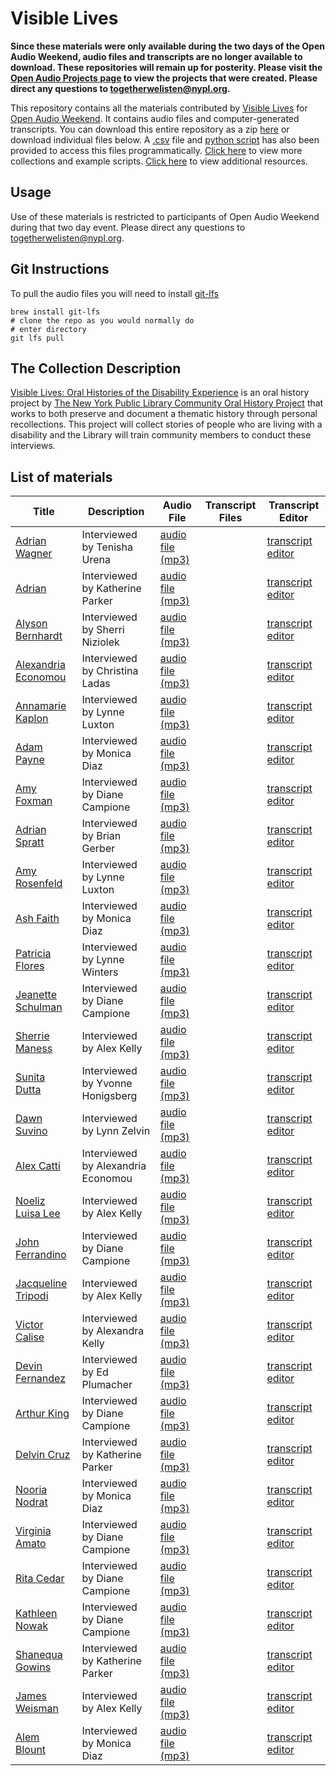 # Visible Lives

**Since these materials were only available during the two days of the Open Audio Weekend, audio files and transcripts are no longer available to download. These repositories will remain up for posterity. Please visit the [Open Audio Projects page](https://github.com/nypl-openaudio/start-here/tree/master/Projects) to view the projects that were created. Please direct any questions to [togetherwelisten@nypl.org](mailto:togetherwelisten@nypl.org).**

This repository contains all the materials contributed by [Visible Lives](http://oralhistory.nypl.org/neighborhoods/visible-lives) for [Open Audio Weekend](https://github.com/nypl-openaudio/start-here). It contains audio files and computer-generated transcripts. You can download this entire repository as a zip [here](https://s3.amazonaws.com/togetherwelisten.nypl.org/data/data-nypl-visible-lives.zip) or download individual files below. A [.csv](https://github.com/nypl-openaudio/data-nypl-visible-lives/blob/master/manifest.csv) file and [python script](https://github.com/nypl-openaudio/data-nypl-visible-lives/blob/master/get_materials.py) has also been provided to access this files programmatically. [Click here](https://github.com/nypl-openaudio/start-here/materials) to view more collections and example scripts. [Click here](https://github.com/nypl-openaudio/start-here#resources) to view additional resources.

## Usage
Use of these materials is restricted to participants of Open Audio Weekend during that two day event. Please direct any questions to [togetherwelisten@nypl.org](mailto:togetherwelisten@nypl.org).

## Git Instructions
To pull the audio files you will need to install [git-lfs](https://git-lfs.github.com/)

```
brew install git-lfs
# clone the repo as you would normally do
# enter directory
git lfs pull
```

## The Collection Description
[Visible Lives: Oral Histories of the Disability Experience](http://oralhistory.nypl.org/neighborhoods/visible-lives) is an oral history project by [The New York Public Library Community Oral History Project](http://oralhistory.nypl.org/) that works to both preserve and document a thematic history through personal recollections. This project will collect stories of people who are living with a disability and the Library will train community members to conduct these interviews.

## List of materials
| Title | Description | Audio File | Transcript Files | Transcript Editor |
|---|---|---|---|---|
| [Adrian Wagner](http://oralhistory.nypl.org/interviews/adrian-wagner-nxr3fk) | Interviewed by Tenisha Urena | [audio file (mp3)](https://github.com/nypl-openaudio/data-nypl-visible-lives/raw/master/audio/adrian-wagner-nxr3fk.mp3) | | [transcript editor](http://transcribe.oralhistory.nypl.org/transcripts/adrian-wagner-nxr3fk) |
| [Adrian](http://oralhistory.nypl.org/interviews/adrian-watson-y85guo) | Interviewed by Katherine Parker | [audio file (mp3)](https://github.com/nypl-openaudio/data-nypl-visible-lives/raw/master/audio/adrian-watson-y85guo.mp3) | | [transcript editor](http://transcribe.oralhistory.nypl.org/transcripts/adrian-watson-y85guo) |
| [Alyson Bernhardt](http://oralhistory.nypl.org/interviews/alyson-bernhardt-seahqe) | Interviewed by Sherri Niziolek | [audio file (mp3)](https://github.com/nypl-openaudio/data-nypl-visible-lives/raw/master/audio/alyson-bernhardt-seahqe.mp3) | | [transcript editor](http://transcribe.oralhistory.nypl.org/transcripts/alyson-bernhardt-seahqe) |
| [Alexandria Economou](http://oralhistory.nypl.org/interviews/alexandria-economou-s02pb4) | Interviewed by Christina Ladas | [audio file (mp3)](https://github.com/nypl-openaudio/data-nypl-visible-lives/raw/master/audio/alexandria-economou-s02pb4.mp3) | | [transcript editor](http://transcribe.oralhistory.nypl.org/transcripts/alexandria-economou-s02pb4) |
| [Annamarie Kaplon](http://oralhistory.nypl.org/interviews/annamarie-kaplon-h5j2kh) | Interviewed by Lynne Luxton | [audio file (mp3)](https://github.com/nypl-openaudio/data-nypl-visible-lives/raw/master/audio/annamarie-kaplon-h5j2kh.mp3) | | [transcript editor](http://transcribe.oralhistory.nypl.org/transcripts/annamarie-kaplon-h5j2kh) |
| [Adam Payne](http://oralhistory.nypl.org/interviews/adam-payne-olutjw) | Interviewed by Monica Diaz | [audio file (mp3)](https://github.com/nypl-openaudio/data-nypl-visible-lives/raw/master/audio/adam-payne-olutjw.mp3) | | [transcript editor](http://transcribe.oralhistory.nypl.org/transcripts/adam-payne-olutjw) |
| [Amy Foxman](http://oralhistory.nypl.org/interviews/amy-foxman-8ch0p9) | Interviewed by Diane Campione | [audio file (mp3)](https://github.com/nypl-openaudio/data-nypl-visible-lives/raw/master/audio/amy-foxman-8ch0p9.mp3) | | [transcript editor](http://transcribe.oralhistory.nypl.org/transcripts/amy-foxman-8ch0p9) |
| [Adrian Spratt](http://oralhistory.nypl.org/interviews/adrian-spratt-us1gk7) | Interviewed by Brian Gerber | [audio file (mp3)](https://github.com/nypl-openaudio/data-nypl-visible-lives/raw/master/audio/adrian-spratt-us1gk7.mp3) | | [transcript editor](http://transcribe.oralhistory.nypl.org/transcripts/adrian-spratt-us1gk7) |
| [Amy Rosenfeld](http://oralhistory.nypl.org/interviews/amy-rosenfeld-l5i33f) | Interviewed by Lynne Luxton | [audio file (mp3)](https://github.com/nypl-openaudio/data-nypl-visible-lives/raw/master/audio/amy-rosenfeld-l5i33f.mp3) | | [transcript editor](http://transcribe.oralhistory.nypl.org/transcripts/amy-rosenfeld-l5i33f) |
| [Ash Faith](http://oralhistory.nypl.org/interviews/ash-faith-wyr4m3) | Interviewed by Monica Diaz | [audio file (mp3)](https://github.com/nypl-openaudio/data-nypl-visible-lives/raw/master/audio/ash-faith-wyr4m3.mp3) | | [transcript editor](http://transcribe.oralhistory.nypl.org/transcripts/ash-faith-wyr4m3) |
| [Patricia Flores](http://oralhistory.nypl.org/interviews/patricia-flores-v8dmm2) | Interviewed by Lynne Winters | [audio file (mp3)](https://github.com/nypl-openaudio/data-nypl-visible-lives/raw/master/audio/patricia-flores-v8dmm2.mp3) | | [transcript editor](http://transcribe.oralhistory.nypl.org/transcripts/patricia-flores-v8dmm2) |
| [Jeanette Schulman](http://oralhistory.nypl.org/interviews/jeanette-schulman-qt4cpa) | Interviewed by Diane Campione | [audio file (mp3)](https://github.com/nypl-openaudio/data-nypl-visible-lives/raw/master/audio/jeanette-schulman-qt4cpa.mp3) | | [transcript editor](http://transcribe.oralhistory.nypl.org/transcripts/jeanette-schulman-qt4cpa) |
| [Sherrie Maness](http://oralhistory.nypl.org/interviews/sherrie-maness-ctzsm9) | Interviewed by Alex Kelly | [audio file (mp3)](https://github.com/nypl-openaudio/data-nypl-visible-lives/raw/master/audio/sherrie-maness-ctzsm9.mp3) | | [transcript editor](http://transcribe.oralhistory.nypl.org/transcripts/sherrie-maness-ctzsm9) |
| [Sunita Dutta](http://oralhistory.nypl.org/interviews/sunita-dutta-5dbdkb) | Interviewed by Yvonne Honigsberg | [audio file (mp3)](https://github.com/nypl-openaudio/data-nypl-visible-lives/raw/master/audio/sunita-dutta-5dbdkb.mp3) | | [transcript editor](http://transcribe.oralhistory.nypl.org/transcripts/sunita-dutta-5dbdkb) |
| [Dawn Suvino](http://oralhistory.nypl.org/interviews/dawn-suvino-uh87c2) | Interviewed by Lynn Zelvin | [audio file (mp3)](https://github.com/nypl-openaudio/data-nypl-visible-lives/raw/master/audio/dawn-suvino-uh87c2.mp3) | | [transcript editor](http://transcribe.oralhistory.nypl.org/transcripts/dawn-suvino-uh87c2) |
| [Alex Catti](http://oralhistory.nypl.org/interviews/alex-catti-nzo0ja) | Interviewed by Alexandria Economou | [audio file (mp3)](https://github.com/nypl-openaudio/data-nypl-visible-lives/raw/master/audio/alex-catti-nzo0ja.mp3) | | [transcript editor](http://transcribe.oralhistory.nypl.org/transcripts/alex-catti-nzo0ja) |
| [Noeliz Luisa Lee](http://oralhistory.nypl.org/interviews/noeliz-luisa-lee-so1nnm) | Interviewed by Alex Kelly | [audio file (mp3)](https://github.com/nypl-openaudio/data-nypl-visible-lives/raw/master/audio/noeliz-luisa-lee-so1nnm.mp3) | | [transcript editor](http://transcribe.oralhistory.nypl.org/transcripts/noeliz-luisa-lee-so1nnm) |
| [John Ferrandino](http://oralhistory.nypl.org/interviews/john-ferrandino-frgurt) | Interviewed by Diane Campione | [audio file (mp3)](https://github.com/nypl-openaudio/data-nypl-visible-lives/raw/master/audio/john-ferrandino-frgurt.mp3) | | [transcript editor](http://transcribe.oralhistory.nypl.org/transcripts/john-ferrandino-frgurt) |
| [Jacqueline Tripodi](http://oralhistory.nypl.org/interviews/jacqueline-tripodi-bprh1i) | Interviewed by Alex Kelly | [audio file (mp3)](https://github.com/nypl-openaudio/data-nypl-visible-lives/raw/master/audio/jacqueline-tripodi-bprh1i.mp3) | | [transcript editor](http://transcribe.oralhistory.nypl.org/transcripts/jacqueline-tripodi-bprh1i) |
| [Victor Calise](http://oralhistory.nypl.org/interviews/victor-calise-bab8lz) | Interviewed by Alexandra Kelly | [audio file (mp3)](https://github.com/nypl-openaudio/data-nypl-visible-lives/raw/master/audio/victor-calise-bab8lz.mp3) | | [transcript editor](http://transcribe.oralhistory.nypl.org/transcripts/victor-calise-bab8lz) |
| [Devin Fernandez](http://oralhistory.nypl.org/interviews/devin-fernandez-nt4k85) | Interviewed by Ed Plumacher | [audio file (mp3)](https://github.com/nypl-openaudio/data-nypl-visible-lives/raw/master/audio/devin-fernandez-nt4k85.mp3) | | [transcript editor](http://transcribe.oralhistory.nypl.org/transcripts/devin-fernandez-nt4k85) |
| [Arthur King](http://oralhistory.nypl.org/interviews/arthur-king-kzrs84) | Interviewed by Diane Campione | [audio file (mp3)](https://github.com/nypl-openaudio/data-nypl-visible-lives/raw/master/audio/arthur-king-kzrs84.mp3) | | [transcript editor](http://transcribe.oralhistory.nypl.org/transcripts/arthur-king-kzrs84) |
| [Delvin Cruz](http://oralhistory.nypl.org/interviews/delvin-cruz-eqmki7) | Interviewed by Katherine Parker | [audio file (mp3)](https://github.com/nypl-openaudio/data-nypl-visible-lives/raw/master/audio/delvin-cruz-eqmki7.mp3) | | [transcript editor](http://transcribe.oralhistory.nypl.org/transcripts/delvin-cruz-eqmki7) |
| [Nooria Nodrat](http://oralhistory.nypl.org/interviews/nooria-nodrat-1m2nxn) | Interviewed by Monica Diaz | [audio file (mp3)](https://github.com/nypl-openaudio/data-nypl-visible-lives/raw/master/audio/nooria-nodrat-1m2nxn.mp3) | | [transcript editor](http://transcribe.oralhistory.nypl.org/transcripts/nooria-nodrat-1m2nxn) |
| [Virginia Amato](http://oralhistory.nypl.org/interviews/virginia-amato-revt9w) | Interviewed by Diane Campione | [audio file (mp3)](https://github.com/nypl-openaudio/data-nypl-visible-lives/raw/master/audio/virginia-amato-revt9w.mp3) | | [transcript editor](http://transcribe.oralhistory.nypl.org/transcripts/virginia-amato-revt9w) |
| [Rita Cedar](http://oralhistory.nypl.org/interviews/rita-cedar-deblcf) | Interviewed by Diane Campione | [audio file (mp3)](https://github.com/nypl-openaudio/data-nypl-visible-lives/raw/master/audio/rita-cedar-deblcf.mp3) | | [transcript editor](http://transcribe.oralhistory.nypl.org/transcripts/rita-cedar-deblcf) |
| [Kathleen Nowak](http://oralhistory.nypl.org/interviews/kathleen-nowak-szar3z) | Interviewed by Diane Campione | [audio file (mp3)](https://github.com/nypl-openaudio/data-nypl-visible-lives/raw/master/audio/kathleen-nowak-szar3z.mp3) | | [transcript editor](http://transcribe.oralhistory.nypl.org/transcripts/kathleen-nowak-szar3z) |
| [Shanequa Gowins](http://oralhistory.nypl.org/interviews/shanequa-gowens-m94p8k) | Interviewed by Katherine Parker | [audio file (mp3)](https://github.com/nypl-openaudio/data-nypl-visible-lives/raw/master/audio/shanequa-gowens-m94p8k.mp3) | | [transcript editor](http://transcribe.oralhistory.nypl.org/transcripts/shanequa-gowens-m94p8k) |
| [James Weisman](http://oralhistory.nypl.org/interviews/james-weisman-dmfw2u) | Interviewed by Alex Kelly | [audio file (mp3)](https://github.com/nypl-openaudio/data-nypl-visible-lives/raw/master/audio/james-weisman-dmfw2u.mp3) | | [transcript editor](http://transcribe.oralhistory.nypl.org/transcripts/james-weisman-dmfw2u) |
| [Alem Blount](http://oralhistory.nypl.org/interviews/alem-blount-f8s2sa) | Interviewed by Monica Diaz | [audio file (mp3)](https://github.com/nypl-openaudio/data-nypl-visible-lives/raw/master/audio/alem-blount-f8s2sa.mp3) | | [transcript editor](http://transcribe.oralhistory.nypl.org/transcripts/alem-blount-f8s2sa) |
